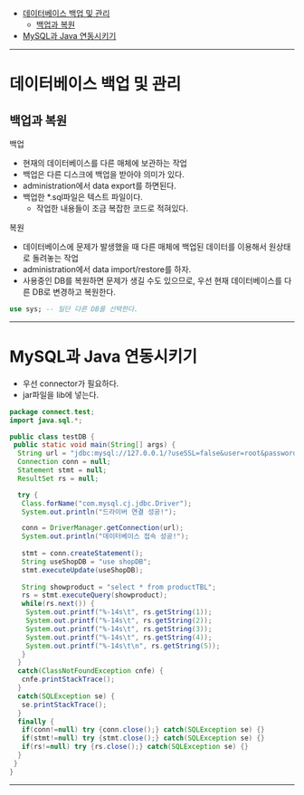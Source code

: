 - [데이터베이스 백업 및 관리](#데이터베이스-백업-및-관리)
	- [백업과 복원](#백업과-복원)
- [MySQL과 Java 연동시키기](#mysql과-java-연동시키기)

---

# 데이터베이스 백업 및 관리

## 백업과 복원

백업

- 현재의 데이터베이스를 다른 매체에 보관하는 작업
- 백업은 다른 디스크에 백업을 받아야 의미가 있다.
- administration에서 data export를 하면된다.
- 백업한 *.sql파일은 텍스트 파일이다.
  - 작업한 내용들이 조금 복잡한 코드로 적혀있다.

복원

- 데이터베이스에 문제가 발생했을 때 다른 매체에 백업된 데이터를 이용해서 원상태로 돌려놓는 작업
- administration에서 data import/restore를 하자.
- 사용중인 DB를 복원하면 문제가 생길 수도 있으므로, 우선 현재 데이터베이스를 다른 DB로 변경하고 복원한다.

```sql
use sys; -- 일단 다른 DB를 선택한다.
```

---

# MySQL과 Java 연동시키기

- 우선 connector가 필요하다.
- jar파일을 lib에 넣는다.

```java
package connect.test;
import java.sql.*;

public class testDB {
 public static void main(String[] args) {
  String url = "jdbc:mysql://127.0.0.1/?useSSL=false&user=root&password=Colacola123!";
  Connection conn = null;
  Statement stmt = null;
  ResultSet rs = null;

  try {
   Class.forName("com.mysql.cj.jdbc.Driver");
   System.out.println("드라이버 연결 성공!");

   conn = DriverManager.getConnection(url);
   System.out.println("데이터베이스 접속 성공!");
   
   stmt = conn.createStatement();
   String useShopDB = "use shopDB";
   stmt.executeUpdate(useShopDB);
   
   String showproduct = "select * from productTBL";
   rs = stmt.executeQuery(showproduct);
   while(rs.next()) {
    System.out.printf("%-14s\t", rs.getString(1));
    System.out.printf("%-14s\t", rs.getString(2));
    System.out.printf("%-14s\t", rs.getString(3));
    System.out.printf("%-14s\t", rs.getString(4));
    System.out.printf("%-14s\t\n", rs.getString(5));
   }
  }
  catch(ClassNotFoundException cnfe) {
   cnfe.printStackTrace();
  }
  catch(SQLException se) {
   se.printStackTrace();
  }
  finally {
   if(conn!=null) try {conn.close();} catch(SQLException se) {}
   if(stmt!=null) try {stmt.close();} catch(SQLException se) {}
   if(rs!=null) try {rs.close();} catch(SQLException se) {}
  }
 }
}
```

---
